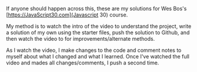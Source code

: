 ﻿If anyone should happen across this, these are my solutions for Wes Bos's [https://JavaScript30.com](Javascript 30) course.

My method is to watch the intro of the video to understand the project, write a solution of my own using the starter files, push the solution to Github, and then watch the video to for improvements/alternate methods.

As I watch the video, I make changes to the code and comment notes to myself about what I changed and what I learned. Once I've watched the full video and mades all changes/comments, I push a second time.

